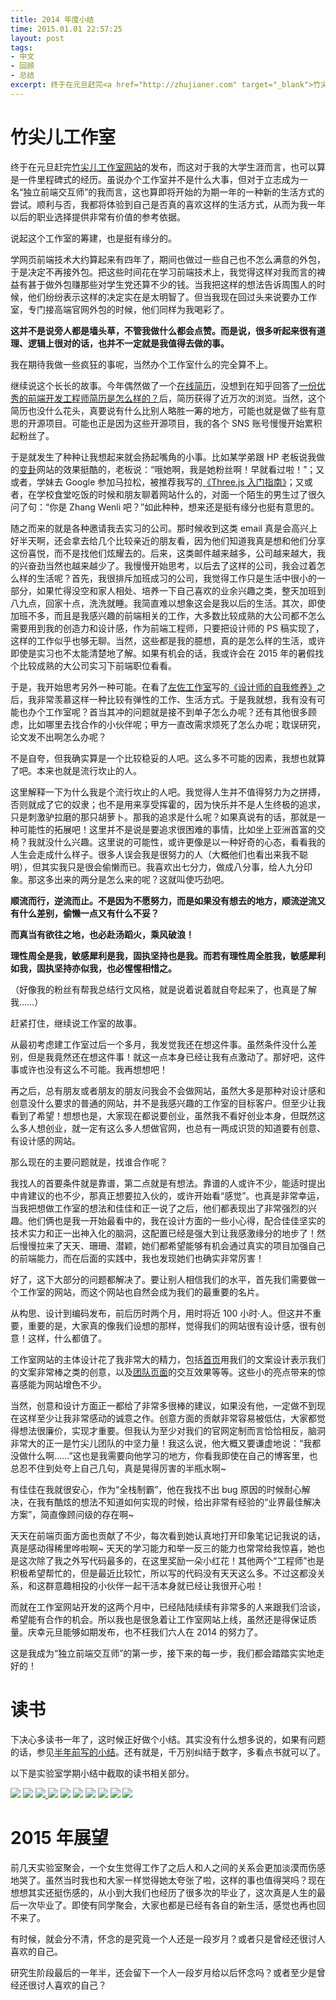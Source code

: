 ```yaml
---
title: 2014 年度小结
time: 2015.01.01 22:57:25
layout: post
tags:
- 中文
- 回顾
- 总结
excerpt: 终于在元旦赶完<a href="http://zhujianer.com" target="_blank">竹尖儿工作室网站</a>的发布，而这对于我的大学生涯而言，也可以算是一件里程碑式的经历。虽说办个工作室并不是什么大事，但对于立志成为一名“独立前端交互师”的我而言，这也算即将开始的为期一年的一种新的生活方式的尝试。顺利与否，我都将体验到自己是否真的喜欢这样的生活方式，从而为我一年以后的职业选择提供非常有价值的参考依据。
---
```


# 竹尖儿工作室

终于在元旦赶完<a href="http://zhujianer.com" target="_blank">竹尖儿工作室网站</a>的发布，而这对于我的大学生涯而言，也可以算是一件里程碑式的经历。虽说办个工作室并不是什么大事，但对于立志成为一名“独立前端交互师”的我而言，这也算即将开始的为期一年的一种新的生活方式的尝试。顺利与否，我都将体验到自己是否真的喜欢这样的生活方式，从而为我一年以后的职业选择提供非常有价值的参考依据。

说起这个工作室的筹建，也是挺有缘分的。

学网页前端技术大约算起来有四年了，期间也做过一些自己也不怎么满意的外包，于是决定不再接外包。把这些时间花在学习前端技术上，我觉得这样对我而言的裨益有甚于做外包赚那些对学生党还算不少的钱。当我把这样的想法告诉周围人的时候，他们纷纷表示这样的决定实在是太明智了。但当我现在回过头来说要办工作室，专门接高端官网外包的时候，他们同样为我喝彩了。

**这并不是说旁人都是墙头草，不管我做什么都会点赞。而是说，很多听起来很有道理、逻辑上很对的话，也并不一定就是我值得去做的事。**

我在期待我做一些疯狂的事呢，当然办个工作室什么的完全算不上。

继续说这个长长的故事。今年偶然做了一个<a href="http://zhujianer.com" target="_blank">在线简历</a>，没想到在知乎回答了<a href="http://www.zhihu.com/question/23150301/answer/32496711" target="_blank">一份优秀的前端开发工程师简历是怎么样的？</a>后，简历获得了近万次的浏览。当然，这个简历也没什么花头，真要说有什么比别人略胜一筹的地方，可能也就是做了些有意思的开源项目。可能也正是因为这些开源项目，我的各个 SNS 账号慢慢开始累积起粉丝了。

于是就发生了种种让我想起来就会扬起嘴角的小事。比如某学弟跟 HP 老板说我做的<a href="http://zhangwenli.com/biangua" target="_blank">变卦</a>网站的效果挺酷的，老板说：“哦她啊，我是她粉丝啊！早就看过啦！”；又或者，学妹去 Google 参加马拉松，被推荐我写的<a href="read.douban.com/ebook/7412854/" target="_blank">《Three.js 入门指南》</a>；又或者，在学校食堂吃饭的时候和朋友聊着网站什么的，对面一个陌生的男生过了很久问了句：“你是 Zhang Wenli 吧？”如此种种，想来还是挺有缘分也挺有意思的。

随之而来的就是各种邀请我去实习的公司。那时候收到这类 email 真是会高兴上好半天啊，还会拿去给几个比较亲近的朋友看，因为他们知道我真是想和他们分享这份喜悦，而不是找他们炫耀去的。后来，这类邮件越来越多，公司越来越大，我的兴奋劲当然也越来越少了。我慢慢开始思考，以后去了这样的公司，我会过着怎么样的生活呢？首先，我很排斥加班成习的公司，我觉得工作只是生活中很小的一部分，如果忙得没空和家人相处、培养一下自己喜欢的业余兴趣之类，整天加班到八九点，回家十点，洗洗就睡。我简直难以想象这会是我以后的生活。其次，即使加班不多，而且是我感兴趣的前端相关的工作，大多数比较成熟的大公司都不怎么需要用到我的创造力和设计感，作为前端工程师，只要把设计师的 PS 稿实现了，这样的工作似乎也够无聊。当然，这些都是我的臆想，真的是怎么样的生活，或许即使是实习也不太能清楚地了解。如果有机会的话，我或许会在 2015 年的暑假找个比较成熟的大公司实习下前端职位看看。

于是，我开始思考另外一种可能。在看了<a href="http://weibo.com/u/1743943442" target="_blank">左佐工作室</a>写的<a href="http://book.douban.com/subject/25923079/" target="_blank">《设计师的自我修养》</a>之后，我非常羡慕这样一种比较有弹性的工作、生活方式。于是我就想，我有没有可能也办个工作室呢？首当其冲的问题就是接不到单子怎么办呢？还有其他很多顾虑，比如哪里去找合作的小伙伴呢；甲方一直改需求烦死了怎么办呢；耽误研究，论文发不出啊怎么办呢？

不是自夸，但我确实算是一个比较稳妥的人吧。这么多不可能的因素，我想也就算了吧。本来也就是流行坎止的人。

这里解释一下为什么我是个流行坎止的人吧。我觉得人生并不值得努力为之拼搏，否则就成了它的奴隶；也不是用来享受挥霍的，因为快乐并不是人生终极的追求，只是刺激驴拉磨的那只胡萝卜。那我的追求是什么呢？如果真说有的话，那就是一种可能性的拓展吧！这里并不是说是要追求很困难的事情，比如坐上亚洲首富的交椅？我就没什么兴趣。这里说的可能性，或许更像是以一种好奇的心态，看看我的人生会走成什么样子。很多人误会我是很努力的人（大概他们也看出来我不聪明），但其实我只是很会偷懒而已。我喜欢出七分力，做成八分事，给人九分印象。那这多出来的两分是怎么来的呢？这就叫使巧劲吧。

**顺流而行，逆流而止。不是因为不愿努力，而是如果没有想去的地方，顺流逆流又有什么差别，偷懒一点又有什么不妥？**

**而真当有欲往之地，也必赴汤蹈火，乘风破浪！**

**理性周全是我，敏感犀利是我，固执坚持也是我。而若有理性周全胜我，敏感犀利如我，固执坚持亦似我，也必惺惺相惜之。**

（好像我的粉丝有帮我总结行文风格，就是说着说着就自夸起来了，也真是了解我……）

赶紧打住，继续说工作室的故事。

从最初考虑建工作室过后一个多月，我发觉我还在想这件事。虽然条件没什么差别，但是我竟然还在想这件事！就这一点本身已经让我有点激动了。那好吧，这件事或许也没有这么不可能。我再想想吧！

再之后，总有朋友或者朋友的朋友问我会不会做网站，虽然大多是那种对设计感和创意没什么要求的普通的网站，并不是我感兴趣的工作室的目标客户。但至少让我看到了希望！想想也是，大家现在都说要创业，虽然我不看好创业本身，但既然这么多人想创业，就一定有这么多人想做官网，也总有一两成识货的知道要有创意、有设计感的网站。

那么现在的主要问题就是，找谁合作呢？

我找人的首要条件就是靠谱，第二点就是有想法。靠谱的人或许不少，能适时提出中肯建议的也不少，那真正想要拉入伙的，或许开始看“感觉”。也真是非常幸运，当我把想做工作室的想法和佳佳和正一说了之后，他们都表现出了非常强烈的兴趣。他们俩也是我一开始最看中的，我在设计方面的一些小心得，配合佳佳坚实的技术实力和正一出神入化的脑洞，这配置已经是强大到让我感激缘分的地步了！然后慢慢拉来了天天、珊珊、潜颖，她们都希望能够有机会通过真实的项目加强自己的前端能力，而在后面的实践中，我也发现她们也确实非常厉害！

好了，这下大部分的问题都解决了。要让别人相信我们的水平，首先我们需要做一个工作室的网站，而这个网站也自然会成为我们的最重要的名片。

从构思、设计到编码发布，前后历时两个月，用时将近 100 小时·人。但这并不重要，重要的是，大家真的像我们设想的那样，觉得我们的网站很有设计感，很有创意！这样，什么都值了。

工作室网站的主体设计花了我非常大的精力，包括<a href="http://zhujianer.com" target="_blank">首页</a>用我们的文案设计表示我们的文案非常棒之类的创意，以及<a href="http://zhujianer.com/team.html" target="_blank">团队页面</a>的交互效果等等。这些小的亮点带来的惊喜感能为网站增色不少。

当然，创意和设计方面正一都给了非常多很棒的建议，如果没有他，一定做不到现在这样至少让我非常感动的诚意之作。创意方面的贡献非常容易被低估，大家都觉得想法很廉价，实现才重要。但我认为至少对我们的官网定制而言恰恰相反，脑洞非常大的正一是竹尖儿团队的中坚力量！我这么说，他大概又要谦虚地说：“我都没做什么啊……”这也是我需要向他学习的地方，你看我即使在自己的博客里，也总忍不住到处夸上自己几句，真是晃得厉害的半瓶水啊~

有佳佳在我就很安心，作为“全栈制霸”，他在我找不出 bug 原因的时候耐心解决，在我有酷炫的想法不知道如何实现的时候，给出非常有经验的“业界最佳解决方案”，简直像顾问级的存在啊~

天天在前端页面方面也贡献了不少，每次看到她认真地打开印象笔记记我说的话，真是感动得稀里哗啦啊~ 天天的学习能力和举一反三的能力也常常给我惊喜，她也是这次除了我之外写代码最多的，在这里奖励一朵小红花！其他两个“工程师”也是积极希望帮忙的，但是最近比较忙，所以写的代码没有天天这么多。不过这都没关系，和这群意趣相投的小伙伴一起干活本身就已经让我很开心啦！

而就在工作室网站开发的这两个月中，已经陆陆续续有非常多的人来跟我们洽谈，希望能有合作的机会。所以我也是很急着让工作室网站上线，虽然还是得保证质量。庆幸元旦能够如期发布，也不枉我们六人在 2014 的努力了。

这是我成为“独立前端交互师”的第一步，接下来的每一步，我们都会踏踏实实地走好的！

# 读书

下决心多读书一年了，这时候正好做个小结。其实没有什么想多说的，如果有问题的话，参见<a href="{{ site.url }}/2014/06/25/reading-report/#q-&-a" target="_blank">半年前写的小结</a>。还有就是，千万别纠结于数字，多看点书就可以了。

以下是实验室学期小结中截取的读书相关部分。

<img class="single-img" src="{{ site.url }}/img/loading.gif" data-src="{{ site.url }}/img/post/2015-01-01-hello-2015-01.png" />

<img class="single-img" src="{{ site.url }}/img/loading.gif" data-src="{{ site.url }}/img/post/2015-01-01-hello-2015-02.png" />

<a href="{{ site.url }}/tip" target="_blank" onclick="_gaq.push(['_trackEvent', 'ToTip', 'InPost', 'Hello 2015']);">
<img class="single-img" src="{{ site.url }}/img/loading.gif" data-src="{{ site.url }}/img/post/2015-01-01-hello-2015-03.png" />
</a>

<img class="single-img" src="{{ site.url }}/img/loading.gif" data-src="{{ site.url }}/img/post/2015-01-01-hello-2015-04.png" />

<img class="single-img" src="{{ site.url }}/img/loading.gif" data-src="{{ site.url }}/img/post/2015-01-01-hello-2015-05.png" />

<img class="single-img" src="{{ site.url }}/img/loading.gif" data-src="{{ site.url }}/img/post/2015-01-01-hello-2015-06.png" />

<img class="single-img" src="{{ site.url }}/img/loading.gif" data-src="{{ site.url }}/img/post/2015-01-01-hello-2015-07.png" />

<img class="single-img" src="{{ site.url }}/img/loading.gif" data-src="{{ site.url }}/img/post/2015-01-01-hello-2015-08.png" />

<img class="single-img" src="{{ site.url }}/img/loading.gif" data-src="{{ site.url }}/img/post/2015-01-01-hello-2015-09.png" />

<img class="single-img" src="{{ site.url }}/img/loading.gif" data-src="{{ site.url }}/img/post/2015-01-01-hello-2015-10.png" />

# 2015 年展望

前几天实验室聚会，一个女生觉得工作了之后人和人之间的关系会更加淡漠而伤感地哭了。虽然当时我也和大家一样觉得她太夸张了啦，这样的事也值得哭吗？现在想想其实还挺伤感的，从小到大我们也经历了很多次的毕业了，这次真是人生的最后一次毕业了。即使有同学聚会，大家也都是已经有各自的新生活，感觉也再也回不来了。

有时候，就会分不清，怀念的是究竟一个人还是一段岁月？或者只是曾经还很讨人喜欢的自己。

研究生阶段最后的一年半，还会留下一个人一段岁月给以后怀念吗？或者至少是曾经还很讨人喜欢的自己？
